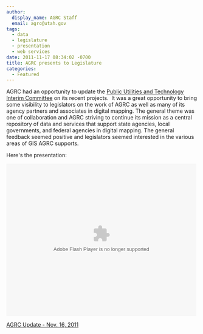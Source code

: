 ```yaml
---
author:
  display_name: AGRC Staff
  email: agrc@utah.gov
tags:
  - data
  - legislature
  - presentation
  - web services
date: 2011-11-17 08:34:02 -0700
title: AGRC presents to Legislature
categories:
  - Featured
---
```

<p>AGRC had an opportunity to update the <a href="http://le.utah.gov/asp/interim/Commit.asp?Year=2011&amp;Com=INTPUT">Public Utilities and Technology Interim Committee</a> on its recent projects.  It was a great opportunity to bring some visibility to legislators on the work of AGRC as well as many of its agency partners and associates in digital mapping. The general theme was one of collaboration and AGRC striving to continue its mission as a central repository of data and services that support state agencies, local governments, and federal agencies in digital mapping. The general feedback seemed positive and legislators seemed interested in the various areas of GIS AGRC supports.</p>
<p>Here's the presentation:</p>
<div class="prezi-player"><object id="prezi_docefknvo3hq" width="500" height="400" classid="clsid:d27cdb6e-ae6d-11cf-96b8-444553540000" codebase="http://download.macromedia.com/pub/shockwave/cabs/flash/swflash.cab#version=6,0,40,0"><param name="allowfullscreen" value="true" /><param name="allowscriptaccess" value="always" /><param name="flashvars" value="prezi_id=docefknvo3hq&amp;lock_to_path=1&amp;color=ffffff&amp;autoplay=no&amp;autohide_ctrls=0" /><param name="src" value="http://prezi.com/bin/preziloader.swf" /><embed id="prezi_docefknvo3hq" width="500" height="400" type="application/x-shockwave-flash" src="http://prezi.com/bin/preziloader.swf" allowfullscreen="true" allowscriptaccess="always" flashvars="prezi_id=docefknvo3hq&amp;lock_to_path=1&amp;color=ffffff&amp;autoplay=no&amp;autohide_ctrls=0" /></object></p>
<div class="prezi-player-links">
<p><a title="                                                          No description                                                      " href="http://prezi.com/docefknvo3hq/agrc-update-nov-16-2011/">AGRC Update - Nov. 16, 2011</a></p>
</div>
</div>

